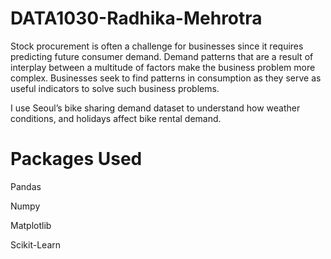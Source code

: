 # DATA1030-Radhika-Mehrotra
Stock procurement is often a challenge for businesses since it requires predicting future consumer demand. Demand patterns that are a result of interplay between a multitude of factors make the business problem more complex. Businesses seek to find patterns in consumption as they serve as useful indicators to solve such business problems.

I use Seoul’s bike sharing demand dataset to understand how weather conditions, and holidays affect bike rental demand.

# Packages Used
Pandas

Numpy

Matplotlib

Scikit-Learn
